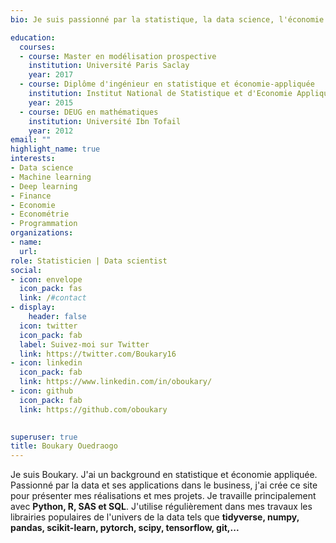 ```yaml
---
bio: Je suis passionné par la statistique, la data science, l'économie quantitative, l'économétrie et la finance.

education:
  courses:
  - course: Master en modélisation prospective
    institution: Université Paris Saclay
    year: 2017
  - course: Diplôme d'ingénieur en statistique et économie-appliquée
    institution: Institut National de Statistique et d'Economie Appliquée
    year: 2015
  - course: DEUG en mathématiques
    institution: Université Ibn Tofail
    year: 2012
email: ""
highlight_name: true
interests:
- Data science
- Machine learning
- Deep learning
- Finance
- Economie
- Econométrie
- Programmation
organizations:
- name: 
  url: 
role: Statisticien | Data scientist
social:
- icon: envelope
  icon_pack: fas
  link: /#contact
- display:
    header: false
  icon: twitter
  icon_pack: fab
  label: Suivez-moi sur Twitter
  link: https://twitter.com/Boukary16
- icon: linkedin
  icon_pack: fab
  link: https://www.linkedin.com/in/oboukary/
- icon: github
  icon_pack: fab
  link: https://github.com/oboukary

  
superuser: true
title: Boukary Ouedraogo
---
```


<p> Je suis Boukary. J'ai un background en statistique et économie appliquée. Passionné par la data et ses applications dans le business, j'ai crée ce site pour présenter mes réalisations et mes projets. 
Je travaille principalement avec <strong>Python, R, SAS et SQL</strong>.
J'utilise régulièrement dans mes travaux les librairies populaires de l'univers de la data tels que <strong> tidyverse, numpy, pandas, scikit-learn, pytorch, scipy, tensorflow, git,...</strong>
</p>

<!--{{< icon name="download" pack="fas" >}} {{< staticref "uploads/CV_Boukary_OUEDRAOGO.pdf" "newtab" >}}Télécharger mon CV{{< /staticref >}}. -->

